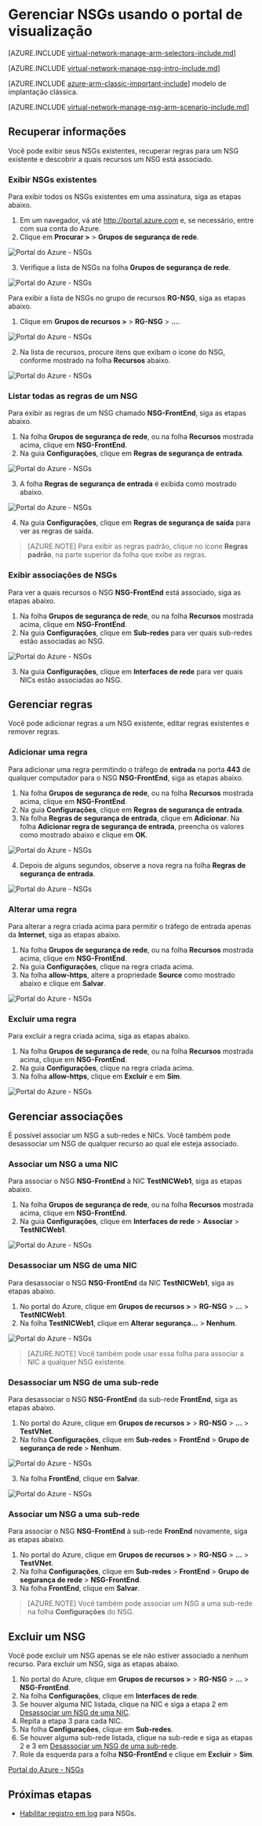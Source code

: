 <properties 
   pageTitle="Gerenciar NSGs usando o portal de visualização no Resource Manager | Microsoft Azure"
   description="Saiba como gerenciar NSGs existentes usando o portal de visualização no Resource Manager"
   services="virtual-network"
   documentationCenter="na"
   authors="jimdial"
   manager="carmonm"
   editor=""
   tags="azure-resource-manager"
/>
<tags  
   ms.service="virtual-network"
   ms.devlang="na"
   ms.topic="article"
   ms.tgt_pltfrm="na"
   ms.workload="infrastructure-services"
   ms.date="03/14/2016"
   ms.author="jdial" />

# Gerenciar NSGs usando o portal de visualização

[AZURE.INCLUDE [virtual-network-manage-arm-selectors-include.md](../../includes/virtual-network-manage-nsg-arm-selectors-include.md)]

[AZURE.INCLUDE [virtual-network-manage-nsg-intro-include.md](../../includes/virtual-network-manage-nsg-intro-include.md)]

[AZURE.INCLUDE [azure-arm-classic-important-include](../../includes/learn-about-deployment-models-rm-include.md)] modelo de implantação clássica.

[AZURE.INCLUDE [virtual-network-manage-nsg-arm-scenario-include.md](../../includes/virtual-network-manage-nsg-arm-scenario-include.md)]

## Recuperar informações

Você pode exibir seus NSGs existentes, recuperar regras para um NSG existente e descobrir a quais recursos um NSG está associado.

### Exibir NSGs existentes
Para exibir todos os NSGs existentes em uma assinatura, siga as etapas abaixo.

1. Em um navegador, vá até http://portal.azure.com e, se necessário, entre com sua conta do Azure.
2. Clique em **Procurar >** > **Grupos de segurança de rede**.

![Portal do Azure - NSGs](./media/virtual-network-manage-nsg-arm-portal/figure1.png)

3. Verifique a lista de NSGs na folha **Grupos de segurança de rede**.

![Portal do Azure - NSGs](./media/virtual-network-manage-nsg-arm-portal/figure2.png)

Para exibir a lista de NSGs no grupo de recursos **RG-NSG**, siga as etapas abaixo.

1. Clique em **Grupos de recursos >** > **RG-NSG** > **...**.

![Portal do Azure - NSGs](./media/virtual-network-manage-nsg-arm-portal/figure3.png)

2. Na lista de recursos, procure itens que exibam o ícone do NSG, conforme mostrado na folha **Recursos** abaixo.

![Portal do Azure - NSGs](./media/virtual-network-manage-nsg-arm-portal/figure4.png)
		 
### Listar todas as regras de um NSG

Para exibir as regras de um NSG chamado **NSG-FrontEnd**, siga as etapas abaixo.

1. Na folha **Grupos de segurança de rede**, ou na folha **Recursos** mostrada acima, clique em **NSG-FrontEnd**.
2. Na guia **Configurações**, clique em **Regras de segurança de entrada**.

![Portal do Azure - NSGs](./media/virtual-network-manage-nsg-arm-portal/figure5.png)

3. A folha **Regras de segurança de entrada** é exibida como mostrado abaixo.

![Portal do Azure - NSGs](./media/virtual-network-manage-nsg-arm-portal/figure6.png)

4. Na guia **Configurações**, clique em **Regras de segurança de saída** para ver as regras de saída.

>[AZURE.NOTE] Para exibir as regras padrão, clique no ícone **Regras padrão**, na parte superior da folha que exibe as regras.

### Exibir associações de NSGs

Para ver a quais recursos o NSG **NSG-FrontEnd** está associado, siga as etapas abaixo.

1. Na folha **Grupos de segurança de rede**, ou na folha **Recursos** mostrada acima, clique em **NSG-FrontEnd**.
2. Na guia **Configurações**, clique em **Sub-redes** para ver quais sub-redes estão associadas ao NSG.

![Portal do Azure - NSGs](./media/virtual-network-manage-nsg-arm-portal/figure7.png)

3. Na guia **Configurações**, clique em **Interfaces de rede** para ver quais NICs estão associadas ao NSG.

## Gerenciar regras

Você pode adicionar regras a um NSG existente, editar regras existentes e remover regras.

### Adicionar uma regra

Para adicionar uma regra permitindo o tráfego de **entrada** na porta **443** de qualquer computador para o NSG **NSG-FrontEnd**, siga as etapas abaixo.

1. Na folha **Grupos de segurança de rede**, ou na folha **Recursos** mostrada acima, clique em **NSG-FrontEnd**.
2. Na guia **Configurações**, clique em **Regras de segurança de entrada**.
3. Na folha **Regras de segurança de entrada**, clique em **Adicionar**. Na folha **Adicionar regra de segurança de entrada**, preencha os valores como mostrado abaixo e clique em **OK**.

![Portal do Azure - NSGs](./media/virtual-network-manage-nsg-arm-portal/figure8.png)

4. Depois de alguns segundos, observe a nova regra na folha **Regras de segurança de entrada**.

![Portal do Azure - NSGs](./media/virtual-network-manage-nsg-arm-portal/figure9.png)

### Alterar uma regra

Para alterar a regra criada acima para permitir o tráfego de entrada apenas da **Internet**, siga as etapas abaixo.

1. Na folha **Grupos de segurança de rede**, ou na folha **Recursos** mostrada acima, clique em **NSG-FrontEnd**.
2. Na guia **Configurações**, clique na regra criada acima.
3. Na folha **allow-https**, altere a propriedade **Source** como mostrado abaixo e clique em **Salvar**.

![Portal do Azure - NSGs](./media/virtual-network-manage-nsg-arm-portal/figure10.png)

### Excluir uma regra

Para excluir a regra criada acima, siga as etapas abaixo.

1. Na folha **Grupos de segurança de rede**, ou na folha **Recursos** mostrada acima, clique em **NSG-FrontEnd**.
2. Na guia **Configurações**, clique na regra criada acima.
3. Na folha **allow-https**, clique em **Excluir** e em **Sim**.

![Portal do Azure - NSGs](./media/virtual-network-manage-nsg-arm-portal/figure11.png)

## Gerenciar associações

É possível associar um NSG a sub-redes e NICs. Você também pode desassociar um NSG de qualquer recurso ao qual ele esteja associado.

### Associar um NSG a uma NIC

Para associar o NSG **NSG-FrontEnd** à NIC **TestNICWeb1**, siga as etapas abaixo.

1. Na folha **Grupos de segurança de rede**, ou na folha **Recursos** mostrada acima, clique em **NSG-FrontEnd**.
2. Na guia **Configurações**, clique em **Interfaces de rede** > **Associar** > **TestNICWeb1**.

![Portal do Azure - NSGs](./media/virtual-network-manage-nsg-arm-portal/figure12.png)

### Desassociar um NSG de uma NIC

Para desassociar o NSG **NSG-FrontEnd** da NIC **TestNICWeb1**, siga as etapas abaixo.

1. No portal do Azure, clique em **Grupos de recursos >** > **RG-NSG** > **...** > **TestNICWeb1**.
2. Na folha **TestNICWeb1**, clique em **Alterar segurança...** > **Nenhum**.

![Portal do Azure - NSGs](./media/virtual-network-manage-nsg-arm-portal/figure13.png)

>[AZURE.NOTE] Você também pode usar essa folha para associar a NIC a qualquer NSG existente.

### Desassociar um NSG de uma sub-rede

Para desassociar o NSG **NSG-FrontEnd** da sub-rede **FrontEnd**, siga as etapas abaixo.

1. No portal do Azure, clique em **Grupos de recursos >** > **RG-NSG** > **...** > **TestVNet**.
2. Na folha **Configurações**, clique em **Sub-redes** > **FrontEnd** > **Grupo de segurança de rede** > **Nenhum**.

![Portal do Azure - NSGs](./media/virtual-network-manage-nsg-arm-portal/figure14.png)

3. Na folha **FrontEnd**, clique em **Salvar**.

![Portal do Azure - NSGs](./media/virtual-network-manage-nsg-arm-portal/figure15.png)

### Associar um NSG a uma sub-rede

Para associar o NSG **NSG-FrontEnd** à sub-rede **FronEnd** novamente, siga as etapas abaixo.

1. No portal do Azure, clique em **Grupos de recursos >** > **RG-NSG** > **...** > **TestVNet**.
2. Na folha **Configurações**, clique em **Sub-redes** > **FrontEnd** > **Grupo de segurança de rede** > **NSG-FrontEnd**.
3. Na folha **FrontEnd**, clique em **Salvar**.

>[AZURE.NOTE] Você também pode associar um NSG a uma sub-rede na folha **Configurações** do NSG.

## Excluir um NSG

Você pode excluir um NSG apenas se ele não estiver associado a nenhum recurso. Para excluir um NSG, siga as etapas abaixo.

1. No portal do Azure, clique em **Grupos de recursos >** > **RG-NSG** > **...** > **NSG-FrontEnd**.
2. Na folha **Configurações**, clique em **Interfaces de rede**.
3. Se houver alguma NIC listada, clique na NIC e siga a etapa 2 em [Desassociar um NSG de uma NIC](#Dissociate-an-NSG-from-a-NIC).
4. Repita a etapa 3 para cada NIC.
5. Na folha **Configurações**, clique em **Sub-redes**.
6. Se houver alguma sub-rede listada, clique na sub-rede e siga as etapas 2 e 3 em [Desassociar um NSG de uma sub-rede](#Dissociate-an-NSG-from-a-subnet).
7. Role da esquerda para a folha **NSG-FrontEnd** e clique em **Excluir** > **Sim**.

[Portal do Azure - NSGs](./media/virtual-network-manage-nsg-arm-portal/figure16.png)

## Próximas etapas

- [Habilitar registro em log](virtual-network-nsg-manage-log.md) para NSGs.

<!---HONumber=AcomDC_0810_2016-->